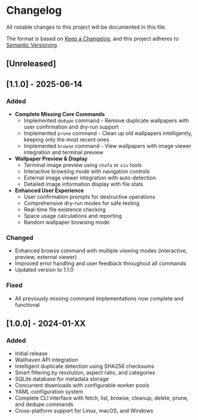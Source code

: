 # Changelog

All notable changes to this project will be documented in this file.

The format is based on [Keep a Changelog](https://keepachangelog.com/en/1.0.0/),
and this project adheres to [Semantic Versioning](https://semver.org/spec/v2.0.0.html).

## [Unreleased]

## [1.1.0] - 2025-06-14

### Added

- **Complete Missing Core Commands**
  - Implemented `dedupe` command - Remove duplicate wallpapers with user confirmation and dry-run support
  - Implemented `prune` command - Clean up old wallpapers intelligently, keeping only the most recent ones
  - Implemented `browse` command - View wallpapers with image viewer integration and terminal preview
- **Wallpaper Preview & Display**
  - Terminal image preview using `chafa` or `viu` tools
  - Interactive browsing mode with navigation controls
  - External image viewer integration with auto-detection
  - Detailed image information display with file stats
- **Enhanced User Experience**
  - User confirmation prompts for destructive operations
  - Comprehensive dry-run modes for safe testing
  - Real-time file existence checking
  - Space usage calculations and reporting
  - Random wallpaper browsing mode

### Changed

- Enhanced browse command with multiple viewing modes (interactive, preview, external viewer)
- Improved error handling and user feedback throughout all commands
- Updated version to 1.1.0

### Fixed

- All previously missing command implementations now complete and functional

## [1.0.0] - 2024-01-XX

### Added

- Initial release
- Wallhaven API integration
- Intelligent duplicate detection using SHA256 checksums
- Smart filtering by resolution, aspect ratio, and categories
- SQLite database for metadata storage
- Concurrent downloads with configurable worker pools
- YAML configuration system
- Complete CLI interface with fetch, list, browse, cleanup, delete, prune, and dedupe commands
- Cross-platform support for Linux, macOS, and Windows 
